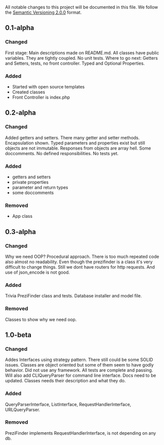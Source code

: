 All notable changes to this project will be documented in this file.
We follow the [Semantic Versioning 2.0.0](http://semver.org/) format.

## 0.1-alpha

### Changed
First stage: Main descriptions made on README.md. All classes have public variables. They are tightly coupled.
No unit tests. Where to go next: Getters and Setters, tests, no front controller. Typed and Optional Properties.

### Added
- Started with open source templates
- Created classes
- Front Controller is index.php

## 0.2-alpha

### Changed
Added getters and setters. There many getter and setter methods. Encapsulation shown.
Typed parameters and properties exist but still objects are not immutable.
Responses from objects are array hell. Some doccomments. No defined responsibilities.
No tests yet.

### Added
- getters and setters
- private properties
- parameter and return types
- some doccomments

### Removed
- App class

## 0.3-alpha

### Changed
Why we need OOP? Procedural approach. There is too much repeated code also almost no readability. Even though 
the prezifinder is a class it's very difficult to change things. Still we dont have routers for http requests.
And use of json_encode is not good.

### Added
Trivia PreziFinder class and tests. Database installer and model file.


### Removed
Classes to show why we need oop.

## 1.0-beta

### Changed
Addes Interfaces using strategy pattern. There still could be some SOLID issues.
Classes are object oriented but some of them seem to have godly behavior. Did not use any framework.
All tests are complete and passing. Will also add CLIQueryParser for command line interface. Docs need to be updated.
Classes needs their description and what they do.

### Added
QueryParserInterface, ListInterface, RequestHandlerInterface, URLQueryParser.

### Removed
PreziFinder implements RequestHandlerInterface, is not depending on any db.